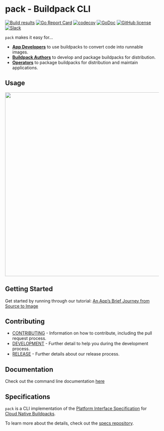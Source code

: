 # pack - Buildpack CLI

[![Build results](https://github.com/YousefHaggyHeroku/pack/workflows/build/badge.svg)](https://github.com/YousefHaggyHeroku/pack/actions)
[![Go Report Card](https://goreportcard.com/badge/github.com/buildpacks/pack)](https://goreportcard.com/report/github.com/buildpacks/pack)
[![codecov](https://codecov.io/gh/buildpacks/pack/branch/main/graph/badge.svg)](https://codecov.io/gh/buildpacks/pack)
[![GoDoc](https://godoc.org/github.com/buildpacks/pack?status.svg)](https://godoc.org/github.com/buildpacks/pack)
[![GitHub license](https://img.shields.io/github/license/buildpacks/pack)](https://github.com/YousefHaggyHeroku/pack/blob/main/LICENSE)
[![Slack](https://slack.buildpacks.io/badge.svg)](https://slack.buildpacks.io/)

`pack` makes it easy for...
- [**App Developers**][app-dev] to use buildpacks to convert code into runnable images.
- [**Buildpack Authors**][bp-author] to develop and package buildpacks for distribution.
- [**Operators**][operator] to package buildpacks for distribution and maintain applications.

## Usage

<img src="resources/pack-build.gif" width="600px" />

## Getting Started
Get started by running through our tutorial: [An App’s Brief Journey from Source to Image][getting-started]

## Contributing
- [CONTRIBUTING](CONTRIBUTING.md) - Information on how to contribute, including the pull request process.
- [DEVELOPMENT](DEVELOPMENT.md) - Further detail to help you during the development process.
- [RELEASE](RELEASE.md) - Further details about our release process.

## Documentation
Check out the command line documentation [here][pack-docs]

## Specifications
`pack` is a CLI implementation of the [Platform Interface Specification][platform-spec] for [Cloud Native Buildpacks][buildpacks.io].

To learn more about the details, check out the [specs repository][specs].

[app-dev]: https://buildpacks.io/docs/app-developer-guide/
[bp-author]: https://buildpacks.io/docs/buildpack-author-guide/
[operator]: https://buildpacks.io/docs/operator-guide/
[buildpacks.io]: https://buildpacks.io/
[install-pack]: https://buildpacks.io/docs/install-pack/
[getting-started]: https://buildpacks.io/docs/app-journey
[specs]: https://github.com/buildpacks/spec/
[platform-spec]: https://github.com/buildpacks/spec/blob/main/platform.md
[pack-docs]: https://buildpacks.io/docs/tools/pack/cli/pack/

